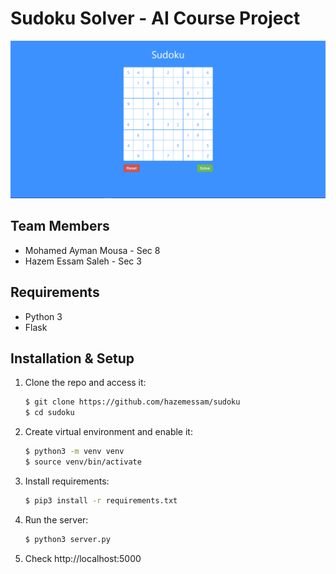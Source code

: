 # Sudoku Solver - AI Course Project
![sudoku](static/sudoku.png)

<!-- --- -->

## Team Members
- Mohamed Ayman Mousa - Sec 8
- Hazem Essam Saleh - Sec 3

<!-- --- -->

## Requirements
- Python 3
- Flask

<!-- --- -->

## Installation & Setup
1. Clone the repo and access it:
    ```bash
    $ git clone https://github.com/hazemessam/sudoku
    $ cd sudoku
    ```
2. Create virtual environment and enable it:
    ```bash
    $ python3 -m venv venv
    $ source venv/bin/activate
    ```
3. Install requirements:
    ```bash
    $ pip3 install -r requirements.txt
    ```
4. Run the server:
    ```bash
    $ python3 server.py
    ```
5. Check http://localhost:5000
